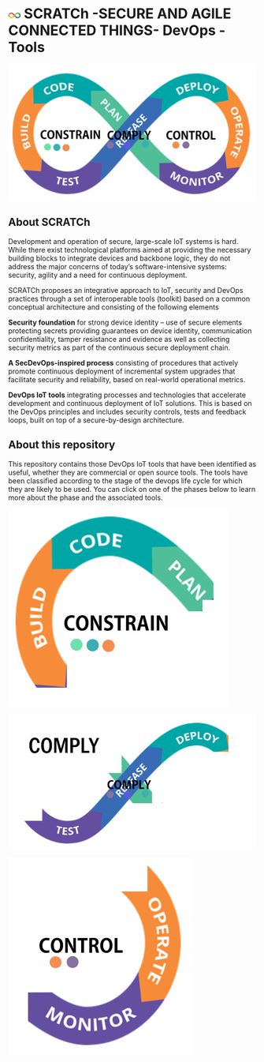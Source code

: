#  <img src="./images/dev.png" alt ='DevOps Cicle'  width="5%" > SCRATCh -SECURE AND AGILE CONNECTED THINGS- DevOps - Tools 

![DevOps Cicle](./images/devops_3c.png)

## About SCRATCh 
Development and operation of secure, large-scale IoT systems is hard. While there exist technological platforms aimed at providing the necessary building blocks to integrate devices and backbone logic, they do not address the major concerns of today’s software-intensive systems: security, agility and a need for continuous deployment.

SCRATCh proposes an integrative approach to IoT, security and DevOps practices through a set of interoperable tools (toolkit) based on a common conceptual architecture and consisting of the following elements

**Security foundation** for strong device identity – use of secure elements protecting secrets providing guarantees on device identity, communication confidentiality, tamper resistance and evidence as well as collecting security metrics as part of the continuous secure deployment chain.

**A SecDevOps-inspired process** consisting of procedures that actively promote continuous deployment of incremental system upgrades that facilitate security and reliability, based on real-world operational metrics.

**DevOps IoT tools** integrating processes and technologies that accelerate development and continuous deployment of IoT solutions. This is based on the DevOps principles and includes security controls, tests and feedback loops, built on top of a secure-by-design architecture.

## About this repository

This repository contains those DevOps IoT tools that have been identified as useful, whether they are commercial or open source tools. The tools have been classified according to the stage of the devops life cycle for which they are likely to be used. You can click on one of the phases below to learn more about the phase and the associated tools. 


[![Constrain](./images/c1_devops.png)](/Constrain/)




[![Compy](./images/c2_devops.png)](/Comply/)




[![Control](./images/c3_devops.png)](/control/)





